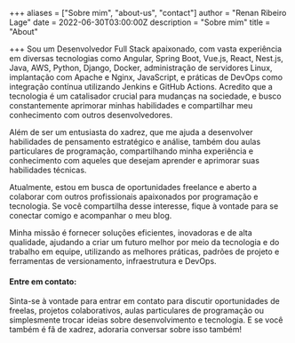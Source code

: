 +++
aliases = ["Sobre mim", "about-us", "contact"]
author = "Renan Ribeiro Lage"
date = 2022-06-30T03:00:00Z
description = "Sobre mim"
title = "About"

+++
Sou um Desenvolvedor Full Stack apaixonado, com vasta experiência em diversas tecnologias como Angular, Spring Boot, Vue.js, React, Nest.js, Java, AWS, Python, Django, Docker, administração de servidores Linux, implantação com Apache e Nginx, JavaScript, e práticas de DevOps como integração contínua utilizando Jenkins e GitHub Actions. Acredito que a tecnologia é um catalisador crucial para mudanças na sociedade, e busco constantemente aprimorar minhas habilidades e compartilhar meu conhecimento com outros desenvolvedores.

Além de ser um entusiasta do xadrez, que me ajuda a desenvolver habilidades de pensamento estratégico e análise, também dou aulas particulares de programação, compartilhando minha experiência e conhecimento com aqueles que desejam aprender e aprimorar suas habilidades técnicas.

Atualmente, estou em busca de oportunidades freelance e aberto a colaborar com outros profissionais apaixonados por programação e tecnologia. Se você compartilha desse interesse, fique à vontade para se conectar comigo e acompanhar o meu blog.

Minha missão é fornecer soluções eficientes, inovadoras e de alta qualidade, ajudando a criar um futuro melhor por meio da tecnologia e do trabalho em equipe, utilizando as melhores práticas, padrões de projeto e ferramentas de versionamento, infraestrutura e DevOps.

#### Entre em contato:

Sinta-se à vontade para entrar em contato para discutir oportunidades de freelas, projetos colaborativos, aulas particulares de programação ou simplesmente trocar ideias sobre desenvolvimento e tecnologia. E se você também é fã de xadrez, adoraria conversar sobre isso também!